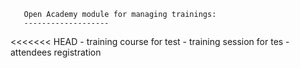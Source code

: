        
       Open Academy module for managing trainings:
       -------------------
<<<<<<< HEAD
            - training course for test
            - training session for tes
	    - attendees registration

